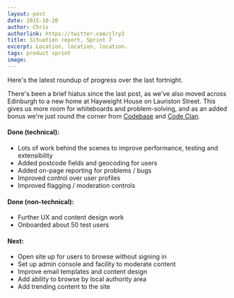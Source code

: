 ```yaml
---
layout: post
date: 2015-10-20
author: Chris
authorlink: https://twitter.com/clry2
title: Situation report, Sprint 7
excerpt: Location, location, location.
tags: product sprint
image: 
---
```


Here's the latest roundup of progress over the last fortnight.

There's been a brief hiatus since the last post, as we've also moved across Edinburgh to a new home at Hayweight House on Lauriston Street. This gives us more room for whiteboards and problem-solving, and as an added bonus we're just round the corner from [Codebase](http://www.thisiscodebase.com/) and [Code Clan](http://codeclan.com/).

#### Done (technical):

* Lots of work behind the scenes to improve performance, testing and extensibility
* Added postcode fields and geocoding for users
* Added on-page reporting for problems / bugs
* Improved control over user profiles
* Improved flagging / moderation controls

#### Done (non-technical):

* Further UX and content design work
* Onboarded about 50 test users

#### Next:

* Open site up for users to browse without signing in
* Set up admin console and facility to moderate content
* Improve email templates and content design
* Add ability to browse by local authority area
* Add trending content to the site

